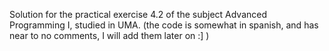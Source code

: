 Solution for the practical exercise 4.2 of the subject Advanced Programming I, studied in UMA. (the code is somewhat in spanish, and has near to no comments, I will add them later on :] )  
